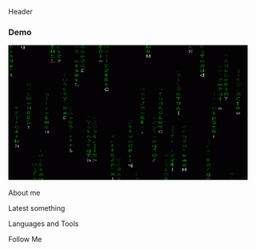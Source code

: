 Header 
### Demo
![Matrix](./assets/matrix%20GIF.gif)

About me 

Latest something 

Languages and Tools 

Follow Me
